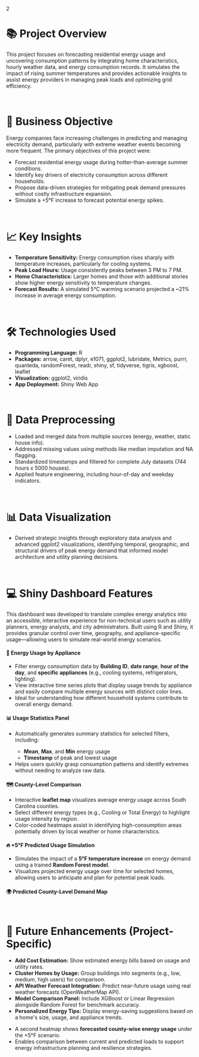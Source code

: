 2<h1>📚 Project Overview</h1>
<p>This project focuses on forecasting residential energy usage and uncovering consumption patterns by integrating home characteristics, hourly weather data, and energy consumption records.
It simulates the impact of rising summer temperatures and provides actionable insights to assist energy providers in managing peak loads and optimizing grid efficiency.</p>
<br>

<h1>🎯 Business Objective</h1>
<p>Energy companies face increasing challenges in predicting and managing electricity demand, particularly with extreme weather events becoming more frequent. The primary objectives of this project were:
  <ul>
    <li>Forecast residential energy usage during hotter-than-average summer conditions.</li>
    <li>Identify key drivers of electricity consumption across different households.</li>
    <li>Propose data-driven strategies for mitigating peak demand pressures without costly infrastructure expansion.</li>
    <li>Simulate a +5°F increase to forecast potential energy spikes.</li>
  </ul></p>

<br>
<h1>📈 Key Insights</h1>
<ul>
  <li><b>Temperature Sensitivity:</b> Energy consumption rises sharply with temperature increases, particularly for cooling systems.</li>
  <li><b>Peak Load Hours:</b> Usage consistently peaks between 3 PM to 7 PM.</li>
  <li><b>Home Characteristics:</b> Larger homes and those with additional stories show higher energy sensitivity to temperature changes.</li>
  <li><b>Forecast Results:</b> A simulated 5°C warming scenario projected a ~21% increase in average energy consumption.</li>
</ul>

 <br>
 <h1>🛠 Technologies Used</h1>
 <ul>
   <li><b>Programming Language:</b> R</li>
   <li><b>Packages:</b> arrow, caret, dplyr, e1071, ggplot2, lubridate, Metrics, purrr, quanteda, randomForest, readr, shiny, sf, tidyverse, tigris, xgboost, leaflet</li>
   <li><b>Visualization:</b> ggplot2, viridis</li>
   <li><b>App Deployment:</b> Shiny Web App</li>
 </ul>

 <br>
 <h1>🔧 Data Preprocessing</h1>
 <ul>
   <li>Loaded and merged data from multiple sources (energy, weather, static house info).</li>
   <li>Addressed missing values using methods like median imputation and NA flagging.</li>
   <li>Standardized timestamps and filtered for complete July datasets (744 hours x 5000 houses).</li>
   <li>Applied feature engineering, including hour-of-day and weekday indicators.</li>
 </ul>

 <br>
 <h1>📊 Data Visualization</h1>
 <ul>
   <li>Derived strategic insights through exploratory data analysis and advanced ggplot2 visualizations, identifying temporal, geographic, and structural drivers of peak energy demand that informed model architecture and utility planning decisions.</li>
 </ul>


 <br>
 <h1>💻 Shiny Dashboard Features</h1>
 <p>This dashboard was developed to translate complex energy analytics into an accessible, interactive experience for non-technical users such as utility planners, energy analysts, and city administrators. Built using R and Shiny, it provides granular control over time, geography, and appliance-specific usage—allowing users to simulate real-world energy scenarios.</p>
<h4>🔌 Energy Usage by Appliance</h4>
<ul>
  <li>Filter energy consumption data by <strong>Building ID</strong>, <strong>date range</strong>, <strong>hour of the day</strong>, and <strong>specific appliances</strong> (e.g., cooling systems, refrigerators, lighting).</li>
  <li>View interactive time series plots that display usage trends by appliance and easily compare multiple energy sources with distinct color lines.</li>
  <li>Ideal for understanding how different household systems contribute to overall energy demand.</li>
</ul>
<h4>📊 Usage Statistics Panel</h4>
<ul>
  <li>Automatically generates summary statistics for selected filters, including:</li>
  <ul>
    <li><strong>Mean</strong>, <strong>Max</strong>, and <strong>Min</strong> energy usage</li>
    <li><strong>Timestamp</strong> of peak and lowest usage</li>
  </ul>
  <li>Helps users quickly grasp consumption patterns and identify extremes without needing to analyze raw data.</li>
</ul>
<h4>🗺️ County-Level Comparison</h4>
<ul>
  <li>Interactive <strong>leaflet map</strong> visualizes average energy usage across South Carolina counties.</li>
  <li>Select different energy types (e.g., Cooling or Total Energy) to highlight usage intensity by region.</li>
  <li>Color-coded heatmaps assist in identifying high-consumption areas potentially driven by local weather or home characteristics.</li>
</ul>
<h4>🔥 +5°F Predicted Usage Simulation</h4>
<ul>
  <li>Simulates the impact of a <strong>5°F temperature increase</strong> on energy demand using a trained <strong>Random Forest model</strong>.</li>
  <li>Visualizes projected energy usage over time for selected homes, allowing users to anticipate and plan for potential peak loads.</li>
</ul>
<h4>🌍 Predicted County-Level Demand Map</h4>

<br>
<h1>🔮 Future Enhancements (Project-Specific)</h1>
<ul>
  <li><strong>Add Cost Estimation:</strong> Show estimated energy bills based on usage and utility rates.</li>
  <li><strong>Cluster Homes by Usage:</strong> Group buildings into segments (e.g., low, medium, high users) for comparison.</li>
  <li><strong>API Weather Forecast Integration:</strong> Predict near-future usage using real weather forecasts (OpenWeatherMap API).</li>
  <li><strong>Model Comparison Panel:</strong> Include XGBoost or Linear Regression alongside Random Forest for benchmark accuracy.</li>
  <li><strong>Personalized Energy Tips:</strong> Display energy-saving suggestions based on a home's size, usage, and appliance trends.</li>
</ul>
<ul>
  <li>A second heatmap shows <strong>forecasted county-wise energy usage</strong> under the +5°F scenario.</li>
  <li>Enables comparison between current and predicted loads to support energy infrastructure planning and resilience strategies.</li>
</ul>


